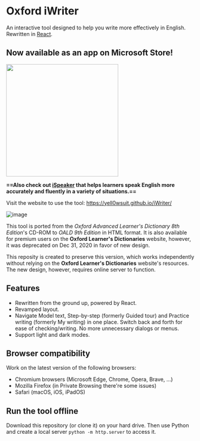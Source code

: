 # Oxford iWriter
An interactive tool designed to help you write more effectively in English. Rewritten in [React](https://react.dev).

## Now available as an app on Microsoft Store!
<a href="https://apps.microsoft.com/store/detail/9NH4GDP39G3M?launch=true&mode=mini">
<img width="300px" src="https://get.microsoft.com/images/en-us%20dark.svg"/>
</a>

**==Also check out [iSpeaker](http://github.com/yell0wsuit/ispeaker) that helps learners speak English more accurately and fluently in a variety of situations.==**

Visit the website to use the tool: <a href="https://yell0wsuit.github.io/iWriter/" target="_blank">https://yell0wsuit.github.io/iWriter/</a>

![image](https://github.com/yell0wsuit/iWriter/assets/5692900/e8d751a7-43d3-4393-b118-1b59ec3ddffb)

This tool is ported from the *Oxford Advanced Learner's Dictionary 8th Edition*'s CD-ROM to *OALD 9th Edition* in HTML format. It is also available for premium users on the **Oxford Learner's Dictionaries** website, however, it was deprecated on Dec 31, 2020 in favor of new design.

This reposity is created to preserve this version, which works independently without relying on the **Oxford Learner's Dictionaries** website's resources. The new design, however, requires online server to function.

## Features
- Rewritten from the ground up, powered by React.
- Revamped layout.
- Navigate Model text, Step-by-step (formerly Guided tour) and Practice writing (formerly My writing) in one place. Switch back and forth for ease of checking/writing. No more unnecessary dialogs or menus.
- Support light and dark modes.

## Browser compatibility
Work on the latest version of the following browsers:
- Chromium browsers (Microsoft Edge, Chrome, Opera, Brave, ...)
- Mozilla Firefox (in Private Browsing there're some issues)
- Safari (macOS, iOS, iPadOS)

## Run the tool offline
Download this repository (or clone it) on your hard drive. Then use Python and create a local server `python -m http.server` to access it.
